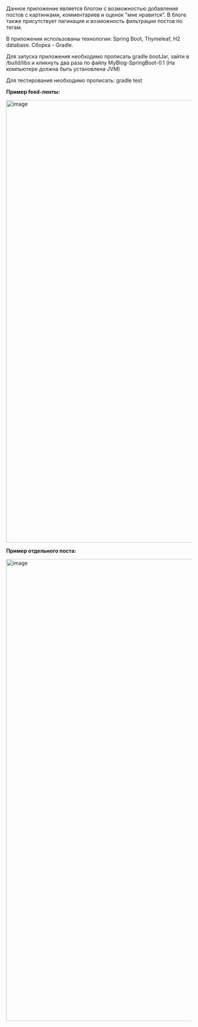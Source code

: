Данное приложение является блогом с возможностью добавления постов с картинками, комментариев и оценок "мне нравится".
В блоге также присутствует пагинация и возможность фильтрации постов по тегам.

В приложении использованы технологии: Spring Boot, Thymeleaf, H2 database. Сборка - Gradle.

Для запуска приложения необходимо прописать gradle bootJar, зайти в /build/libs и кликнуть два раза по файлу MyBlog-SpringBoot-0.1
(На компьютере должна быть установлена JVM)

Для тестирования необходимо прописать: gradle test

**Пример feed-ленты:**

<img width="2129" height="1200" alt="image" src="https://github.com/user-attachments/assets/1f8b0bc9-99de-47ae-b298-1c37b3786dfb" />

**Пример отдельного поста:**

<img width="979" height="1253" alt="image" src="https://github.com/user-attachments/assets/a7969709-fd83-44a3-8ff9-18f12e6150a0" />
